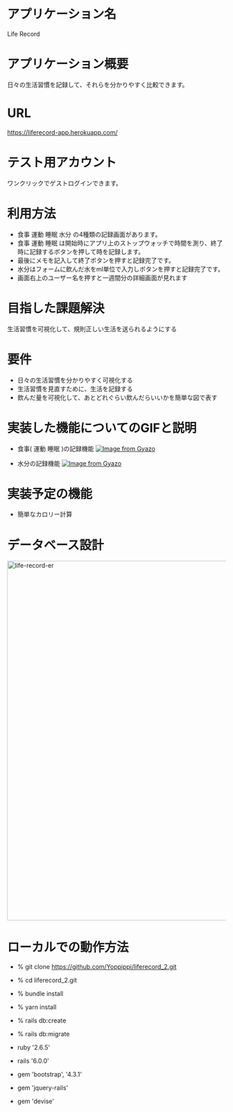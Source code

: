 # アプリケーション名
 
Life Record

# アプリケーション概要
 
日々の生活習慣を記録して、それらを分かりやすく比較できます。
 
# URL
 
https://liferecord-app.herokuapp.com/
 
# テスト用アカウント
 
ワンクリックでゲストログインできます。
 
# 利用方法
 
* 食事 運動 睡眠 水分 の4種類の記録画面があります。
* 食事 運動 睡眠 は開始時にアプリ上のストップウォッチで時間を測り、終了時に記録するボタンを押して時を記録します。
* 最後にメモを記入して終了ボタンを押すと記録完了です。
* 水分はフォームに飲んだ水をml単位で入力しボタンを押すと記録完了です。
* 画面右上のユーザー名を押すと一週間分の詳細画面が見れます
 
# 目指した課題解決
 
 生活習慣を可視化して、規則正しい生活を送られるようにする

# 要件
 
* 日々の生活習慣を分かりやすく可視化する
* 生活習慣を見直すために、生活を記録する
* 飲んだ量を可視化して、あとどれぐらい飲んだらいいかを簡単な図で表す
 
# 実装した機能についてのGIFと説明

* 食事( 運動 睡眠 )の記録機能
  [![Image from Gyazo](https://i.gyazo.com/51c05cd08fa7be254add66ae8319440e.gif)](https://gyazo.com/51c05cd08fa7be254add66ae8319440e)

* 水分の記録機能
  [![Image from Gyazo](https://i.gyazo.com/ef0434457300726e2215df1f49ccc430.gif)](https://gyazo.com/ef0434457300726e2215df1f49ccc430)
 
# 実装予定の機能

* 簡単なカロリー計算

# データベース設計

<img width="829" alt="life-record-er" src="https://user-images.githubusercontent.com/69132252/94428036-05aaca80-01cb-11eb-8bff-2feb24eb3b96.png">

# ローカルでの動作方法

* % git clone https://github.com/Yoppippi/liferecord_2.git
* % cd liferecord_2.git
* % bundle install
* % yarn install
* % rails db:create
* % rails db:migrate

* ruby '2.6.5'
* rails '6.0.0'
* gem 'bootstrap', '4.3.1'
* gem 'jquery-rails'
* gem 'devise'
